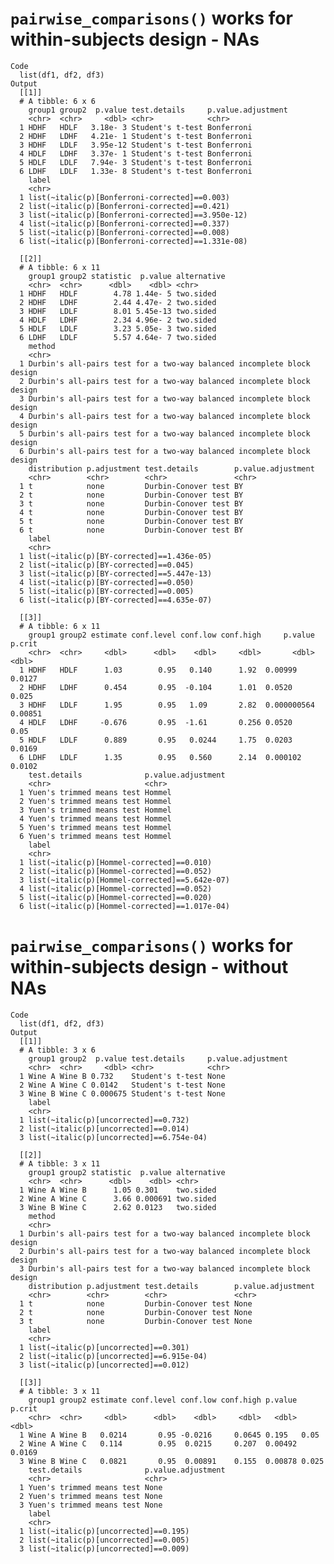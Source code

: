 # `pairwise_comparisons()` works for within-subjects design - NAs

    Code
      list(df1, df2, df3)
    Output
      [[1]]
      # A tibble: 6 x 6
        group1 group2  p.value test.details     p.value.adjustment
        <chr>  <chr>     <dbl> <chr>            <chr>             
      1 HDHF   HDLF   3.18e- 3 Student's t-test Bonferroni        
      2 HDHF   LDHF   4.21e- 1 Student's t-test Bonferroni        
      3 HDHF   LDLF   3.95e-12 Student's t-test Bonferroni        
      4 HDLF   LDHF   3.37e- 1 Student's t-test Bonferroni        
      5 HDLF   LDLF   7.94e- 3 Student's t-test Bonferroni        
      6 LDHF   LDLF   1.33e- 8 Student's t-test Bonferroni        
        label                                            
        <chr>                                            
      1 list(~italic(p)[Bonferroni-corrected]==0.003)    
      2 list(~italic(p)[Bonferroni-corrected]==0.421)    
      3 list(~italic(p)[Bonferroni-corrected]==3.950e-12)
      4 list(~italic(p)[Bonferroni-corrected]==0.337)    
      5 list(~italic(p)[Bonferroni-corrected]==0.008)    
      6 list(~italic(p)[Bonferroni-corrected]==1.331e-08)
      
      [[2]]
      # A tibble: 6 x 11
        group1 group2 statistic  p.value alternative
        <chr>  <chr>      <dbl>    <dbl> <chr>      
      1 HDHF   HDLF        4.78 1.44e- 5 two.sided  
      2 HDHF   LDHF        2.44 4.47e- 2 two.sided  
      3 HDHF   LDLF        8.01 5.45e-13 two.sided  
      4 HDLF   LDHF        2.34 4.96e- 2 two.sided  
      5 HDLF   LDLF        3.23 5.05e- 3 two.sided  
      6 LDHF   LDLF        5.57 4.64e- 7 two.sided  
        method                                                                
        <chr>                                                                 
      1 Durbin's all-pairs test for a two-way balanced incomplete block design
      2 Durbin's all-pairs test for a two-way balanced incomplete block design
      3 Durbin's all-pairs test for a two-way balanced incomplete block design
      4 Durbin's all-pairs test for a two-way balanced incomplete block design
      5 Durbin's all-pairs test for a two-way balanced incomplete block design
      6 Durbin's all-pairs test for a two-way balanced incomplete block design
        distribution p.adjustment test.details        p.value.adjustment
        <chr>        <chr>        <chr>               <chr>             
      1 t            none         Durbin-Conover test BY                
      2 t            none         Durbin-Conover test BY                
      3 t            none         Durbin-Conover test BY                
      4 t            none         Durbin-Conover test BY                
      5 t            none         Durbin-Conover test BY                
      6 t            none         Durbin-Conover test BY                
        label                                    
        <chr>                                    
      1 list(~italic(p)[BY-corrected]==1.436e-05)
      2 list(~italic(p)[BY-corrected]==0.045)    
      3 list(~italic(p)[BY-corrected]==5.447e-13)
      4 list(~italic(p)[BY-corrected]==0.050)    
      5 list(~italic(p)[BY-corrected]==0.005)    
      6 list(~italic(p)[BY-corrected]==4.635e-07)
      
      [[3]]
      # A tibble: 6 x 11
        group1 group2 estimate conf.level conf.low conf.high     p.value  p.crit
        <chr>  <chr>     <dbl>      <dbl>    <dbl>     <dbl>       <dbl>   <dbl>
      1 HDHF   HDLF      1.03        0.95   0.140      1.92  0.00999     0.0127 
      2 HDHF   LDHF      0.454       0.95  -0.104      1.01  0.0520      0.025  
      3 HDHF   LDLF      1.95        0.95   1.09       2.82  0.000000564 0.00851
      4 HDLF   LDHF     -0.676       0.95  -1.61       0.256 0.0520      0.05   
      5 HDLF   LDLF      0.889       0.95   0.0244     1.75  0.0203      0.0169 
      6 LDHF   LDLF      1.35        0.95   0.560      2.14  0.000102    0.0102 
        test.details              p.value.adjustment
        <chr>                     <chr>             
      1 Yuen's trimmed means test Hommel            
      2 Yuen's trimmed means test Hommel            
      3 Yuen's trimmed means test Hommel            
      4 Yuen's trimmed means test Hommel            
      5 Yuen's trimmed means test Hommel            
      6 Yuen's trimmed means test Hommel            
        label                                        
        <chr>                                        
      1 list(~italic(p)[Hommel-corrected]==0.010)    
      2 list(~italic(p)[Hommel-corrected]==0.052)    
      3 list(~italic(p)[Hommel-corrected]==5.642e-07)
      4 list(~italic(p)[Hommel-corrected]==0.052)    
      5 list(~italic(p)[Hommel-corrected]==0.020)    
      6 list(~italic(p)[Hommel-corrected]==1.017e-04)
      

# `pairwise_comparisons()` works for within-subjects design - without NAs

    Code
      list(df1, df2, df3)
    Output
      [[1]]
      # A tibble: 3 x 6
        group1 group2  p.value test.details     p.value.adjustment
        <chr>  <chr>     <dbl> <chr>            <chr>             
      1 Wine A Wine B 0.732    Student's t-test None              
      2 Wine A Wine C 0.0142   Student's t-test None              
      3 Wine B Wine C 0.000675 Student's t-test None              
        label                                   
        <chr>                                   
      1 list(~italic(p)[uncorrected]==0.732)    
      2 list(~italic(p)[uncorrected]==0.014)    
      3 list(~italic(p)[uncorrected]==6.754e-04)
      
      [[2]]
      # A tibble: 3 x 11
        group1 group2 statistic  p.value alternative
        <chr>  <chr>      <dbl>    <dbl> <chr>      
      1 Wine A Wine B      1.05 0.301    two.sided  
      2 Wine A Wine C      3.66 0.000691 two.sided  
      3 Wine B Wine C      2.62 0.0123   two.sided  
        method                                                                
        <chr>                                                                 
      1 Durbin's all-pairs test for a two-way balanced incomplete block design
      2 Durbin's all-pairs test for a two-way balanced incomplete block design
      3 Durbin's all-pairs test for a two-way balanced incomplete block design
        distribution p.adjustment test.details        p.value.adjustment
        <chr>        <chr>        <chr>               <chr>             
      1 t            none         Durbin-Conover test None              
      2 t            none         Durbin-Conover test None              
      3 t            none         Durbin-Conover test None              
        label                                   
        <chr>                                   
      1 list(~italic(p)[uncorrected]==0.301)    
      2 list(~italic(p)[uncorrected]==6.915e-04)
      3 list(~italic(p)[uncorrected]==0.012)    
      
      [[3]]
      # A tibble: 3 x 11
        group1 group2 estimate conf.level conf.low conf.high p.value p.crit
        <chr>  <chr>     <dbl>      <dbl>    <dbl>     <dbl>   <dbl>  <dbl>
      1 Wine A Wine B   0.0214       0.95 -0.0216     0.0645 0.195   0.05  
      2 Wine A Wine C   0.114        0.95  0.0215     0.207  0.00492 0.0169
      3 Wine B Wine C   0.0821       0.95  0.00891    0.155  0.00878 0.025 
        test.details              p.value.adjustment
        <chr>                     <chr>             
      1 Yuen's trimmed means test None              
      2 Yuen's trimmed means test None              
      3 Yuen's trimmed means test None              
        label                               
        <chr>                               
      1 list(~italic(p)[uncorrected]==0.195)
      2 list(~italic(p)[uncorrected]==0.005)
      3 list(~italic(p)[uncorrected]==0.009)
      

